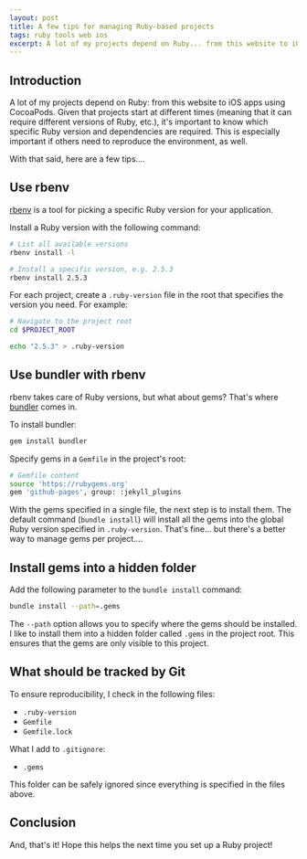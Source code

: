 ```yaml
---
layout: post
title: A few tips for managing Ruby-based projects
tags: ruby tools web ios
excerpt: A lot of my projects depend on Ruby... from this website to iOS apps using CocoaPods. Given that projects start at different times (meaning that it can require different versions of Ruby, etc.), it's important to know which specific Ruby version and dependencies are required. This is especially important if others need to reproduce the environment, as well.
---
```


## Introduction

A lot of my projects depend on Ruby: from this website to iOS apps using CocoaPods. Given that projects start at different times (meaning that it can require different versions of Ruby, etc.), it's important to know which specific Ruby version and dependencies are required. This is especially important if others need to reproduce the environment, as well.

With that said, here are a few tips....

## Use rbenv

[rbenv](https://github.com/rbenv/rbenv) is a tool for picking a specific Ruby version for your application.

Install a Ruby version with the following command:

```bash
# List all available versions
rbenv install -l

# Install a specific version, e.g. 2.5.3
rbenv install 2.5.3
```

For each project, create a `.ruby-version` file in the root that specifies the version you need. For example:

```bash
# Navigate to the project root
cd $PROJECT_ROOT

echo "2.5.3" > .ruby-version
```

## Use bundler with rbenv

rbenv takes care of Ruby versions, but what about gems? That's where [bundler](https://bundler.io/) comes in.

To install bundler:

```bash
gem install bundler
```

Specify gems in a `Gemfile` in the project's root:

```bash
# Gemfile content
source 'https://rubygems.org'
gem 'github-pages', group: :jekyll_plugins
```

With the gems specified in a single file, the next step is to install them. The default command (`bundle install`) will install all the gems into the global Ruby version specified in `.ruby-version`. That's fine... but there's a better way to manage gems per project....

## Install gems into a hidden folder

Add the following parameter to the `bundle install` command:

```bash
bundle install --path=.gems
```

The `--path` option allows you to specify where the gems should be installed. I like to install them into a hidden folder called `.gems` in the project root. This ensures that the gems are only visible to this project.

## What should be tracked by Git

To ensure reproducibility, I check in the following files:

* `.ruby-version`
* `Gemfile`
* `Gemfile.lock`

What I add to `.gitignore`:

* `.gems`

This folder can be safely ignored since everything is specified in the files above.

## Conclusion

And, that's it! Hope this helps the next time you set up a Ruby project!